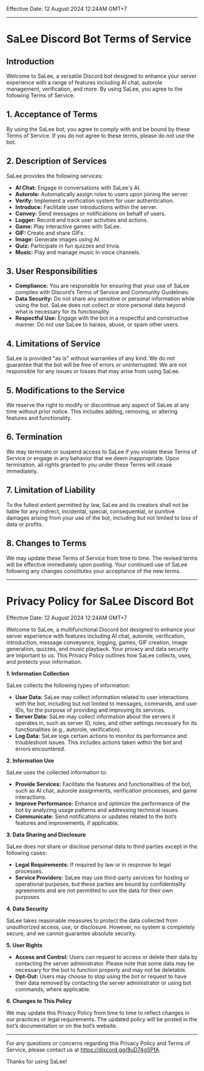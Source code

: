 Effective Date: 12 August 2024 12:24AM GMT+7

---

# SaLee Discord Bot Terms of Service

## Introduction

Welcome to SaLee, a versatile Discord bot designed to enhance your server experience with a range of features including AI chat, autorole management, verification, and more. By using SaLee, you agree to the following Terms of Service.

## 1. Acceptance of Terms

By using the SaLee bot, you agree to comply with and be bound by these Terms of Service. If you do not agree to these terms, please do not use the bot.

## 2. Description of Services

SaLee provides the following services:

- **AI Chat:** Engage in conversations with SaLee's AI.
- **Autorole:** Automatically assign roles to users upon joining the server.
- **Verify:** Implement a verification system for user authentication.
- **Introduce:** Facilitate user introductions within the server.
- **Convey:** Send messages or notifications on behalf of users.
- **Logger:** Record and track user activities and actions.
- **Game:** Play interactive games with SaLee.
- **GIF:** Create and share GIFs.
- **Image:** Generate images using AI.
- **Quiz:** Participate in fun quizzes and trivia.
- **Music:** Play and manage music in voice channels.

## 3. User Responsibilities

- **Compliance:** You are responsible for ensuring that your use of SaLee complies with Discord’s Terms of Service and Community Guidelines.
- **Data Security:** Do not share any sensitive or personal information while using the bot. SaLee does not collect or store personal data beyond what is necessary for its functionality.
- **Respectful Use:** Engage with the bot in a respectful and constructive manner. Do not use SaLee to harass, abuse, or spam other users.

## 4. Limitations of Service

SaLee is provided "as is" without warranties of any kind. We do not guarantee that the bot will be free of errors or uninterrupted. We are not responsible for any issues or losses that may arise from using SaLee.

## 5. Modifications to the Service

We reserve the right to modify or discontinue any aspect of SaLee at any time without prior notice. This includes adding, removing, or altering features and functionality.

## 6. Termination

We may terminate or suspend access to SaLee if you violate these Terms of Service or engage in any behavior that we deem inappropriate. Upon termination, all rights granted to you under these Terms will cease immediately.

## 7. Limitation of Liability

To the fullest extent permitted by law, SaLee and its creators shall not be liable for any indirect, incidental, special, consequential, or punitive damages arising from your use of the bot, including but not limited to loss of data or profits.

## 8. Changes to Terms

We may update these Terms of Service from time to time. The revised terms will be effective immediately upon posting. Your continued use of SaLee following any changes constitutes your acceptance of the new terms.

---

# **Privacy Policy for SaLee Discord Bot**

Effective Date: 12 August 2024 12:24AM GMT+7

Welcome to SaLee, a multifunctional Discord bot designed to enhance your server experience with features including AI chat, autorole, verification, introduction, message conveyance, logging, games, GIF creation, image generation, quizzes, and music playback. Your privacy and data security are important to us. This Privacy Policy outlines how SaLee collects, uses, and protects your information.

**1. Information Collection**

SaLee collects the following types of information:

- **User Data:** SaLee may collect information related to user interactions with the bot, including but not limited to messages, commands, and user IDs, for the purpose of providing and improving its services.
- **Server Data:** SaLee may collect information about the servers it operates in, such as server ID, roles, and other settings necessary for its functionalities (e.g., autorole, verification).
- **Log Data:** SaLee logs certain actions to monitor its performance and troubleshoot issues. This includes actions taken within the bot and errors encountered.

**2. Information Use**

SaLee uses the collected information to:

- **Provide Services:** Facilitate the features and functionalities of the bot, such as AI chat, autorole assignments, verification processes, and game interactions.
- **Improve Performance:** Enhance and optimize the performance of the bot by analyzing usage patterns and addressing technical issues.
- **Communicate:** Send notifications or updates related to the bot’s features and improvements, if applicable.

**3. Data Sharing and Disclosure**

SaLee does not share or disclose personal data to third parties except in the following cases:

- **Legal Requirements:** If required by law or in response to legal processes.
- **Service Providers:** SaLee may use third-party services for hosting or operational purposes, but these parties are bound by confidentiality agreements and are not permitted to use the data for their own purposes.

**4. Data Security**

SaLee takes reasonable measures to protect the data collected from unauthorized access, use, or disclosure. However, no system is completely secure, and we cannot guarantee absolute security.

**5. User Rights**

- **Access and Control:** Users can request to access or delete their data by contacting the server administrator. Please note that some data may be necessary for the bot to function properly and may not be deletable.
- **Opt-Out:** Users may choose to stop using the bot or request to have their data removed by contacting the server administrator or using bot commands, where applicable.

**6. Changes to This Policy**

We may update this Privacy Policy from time to time to reflect changes in our practices or legal requirements. The updated policy will be posted in the bot’s documentation or on the bot’s website.

---

For any questions or concerns regarding this Privacy Policy and Terms of Service, please contact us at https://discord.gg/8uD74gSPfA.

Thanks for using SaLee!
